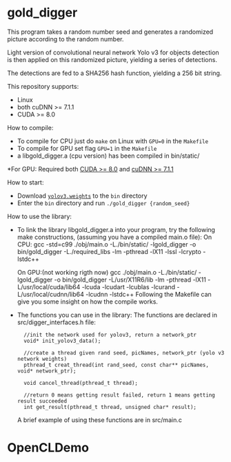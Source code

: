 # gold_digger
This program takes a random number seed and generates a randomized picture according to the random number.

Light version of convolutional neural network Yolo v3 for objects detection is then applied on this randomized picture, yielding a series of detections.

The detections are fed to a SHA256 hash function, yielding a 256 bit string.

This repository supports:

* Linux
* both cuDNN >= 7.1.1
* CUDA >= 8.0

How to compile:
* To compile for CPU just do `make` on Linux with `GPU=0` in the `Makefile` 
* To compile for GPU set flag `GPU=1` in the `Makefile` 
* a libgold_digger.a (cpu version) has been compiled in bin/static/
    
*For GPU:  Required both [CUDA >= 8.0](https://developer.nvidia.com/cuda-toolkit-archive) and [cuDNN >= 7.1.1](https://developer.nvidia.com/rdp/cudnn-archive)

How to start:
* Download [`yolov3.weights`](https://pjreddie.com/media/files/yolov3.weights) to the `bin` directory
* Enter the `bin` directory and run `./gold_digger {random_seed}`

How to use the library:
* To link the library libgold_digger.a into your program, try the following make constructions, (assuming you have a compiled main.o file):
    On CPU:
        gcc -std=c99 ./obj/main.o -L./bin/static/ -lgold_digger -o bin/gold_digger -L./required_libs -lm -pthread -lX11 -lssl -lcrypto -lstdc++ 

    On GPU:(not working rigth now)
        gcc ./obj/main.o -L./bin/static/ -lgold_digger -o bin/gold_digger -L/usr/X11R6/lib -lm -pthread -lX11 -L/usr/local/cuda/lib64 -lcuda -lcudart -lcublas -lcurand -L/usr/local/cudnn/lib64 -lcudnn -lstdc++ 
    Following the Makefile can give you some insight on how the compile works.

* The functions you can use in the library:
    The functions are declared in src/digger_interfaces.h file:
    
        //init the network used for yolov3, return a network_ptr
        void* init_yolov3_data();

        //create a thread given rand seed, picNames, network_ptr (yolo v3 network weights)
        pthread_t creat_thread(int rand_seed, const char** picNames, void* network_ptr);

        void cancel_thread(pthread_t thread);

        //return 0 means getting result failed, return 1 means getting result succeeded 
        int get_result(pthread_t thread, unsigned char* result);
    A brief example of using these functions are in src/main.c

# OpenCLDemo
